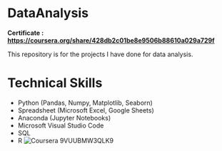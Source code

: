 # DataAnalysis

**Certificate : https://coursera.org/share/428db2c01be8e9506b88610a029a729f**

This repository is for the projects I have done for data analysis.

# Technical Skills

- Python (Pandas, Numpy, Matplotlib, Seaborn)
- Spreadsheet (Microsoft Excel, Google Sheets)
- Anaconda (Jupyter Notebooks)
- Microsoft Visual Studio Code
- SQL
- R
![Coursera 9VUUBMW3QLK9](https://user-images.githubusercontent.com/105550218/168652953-88d68e6a-11f4-43c2-9391-096f51500b80.png)

